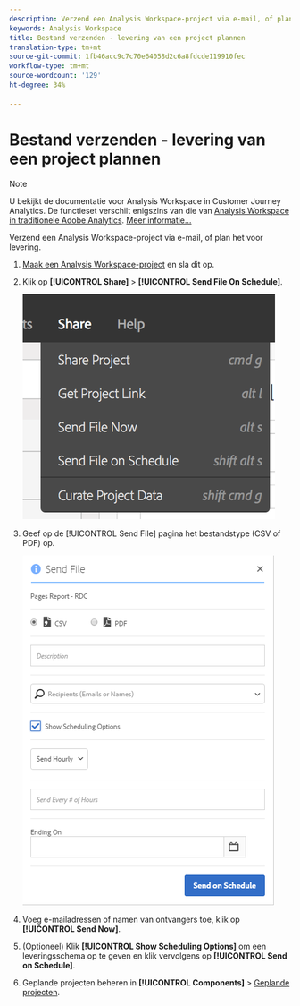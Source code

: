 ```yaml
---
description: Verzend een Analysis Workspace-project via e-mail, of plan het voor levering.
keywords: Analysis Workspace
title: Bestand verzenden - levering van een project plannen
translation-type: tm+mt
source-git-commit: 1fb46acc9c7c70e64058d2c6a8fdcde119910fec
workflow-type: tm+mt
source-wordcount: '129'
ht-degree: 34%

---
```



# Bestand verzenden - levering van een project plannen

>[!NOTE]
>
>U bekijkt de documentatie voor Analysis Workspace in Customer Journey Analytics. De functieset verschilt enigszins van die van [Analysis Workspace in traditionele Adobe Analytics](https://docs.adobe.com/content/help/en/analytics/analyze/analysis-workspace/home.html). [Meer informatie...](/help/getting-started/cja-aa.md)

Verzend een Analysis Workspace-project via e-mail, of plan het voor levering.

1. [Maak een Analysis Workspace-project](https://docs.adobe.com/content/help/en/analytics/analyze/analysis-workspace/build-workspace-project/t-freeform-project.html) en sla dit op.
1. Klik op **[!UICONTROL Share]** > **[!UICONTROL Send File On Schedule]**.

   ![Stap Resultaat](assets/send-file.png)

1. Geef op de [!UICONTROL Send File] pagina het bestandstype (CSV of PDF) op.

   ![Stap Resultaat](assets/send-file-pop-up.png)

1. Voeg e-mailadressen of namen van ontvangers toe, klik op **[!UICONTROL Send Now]**.
1. (Optioneel) Klik **[!UICONTROL Show Scheduling Options]** om een leveringsschema op te geven en klik vervolgens op **[!UICONTROL Send on Schedule]**.
1. Geplande projecten beheren in **[!UICONTROL Components]** > [Geplande projecten](/help/analysis-workspace/curate-share/schedule-projects.md).
